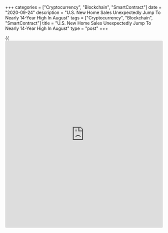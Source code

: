 +++
categories = ["Cryptocurrency", "Blockchain", "SmartContract"]
date = "2020-09-24"
description = "U.S. New Home Sales Unexpectedly Jump To Nearly 14-Year High In August"
tags = ["Cryptocurrency", "Blockchain", "SmartContract"]
title = "U.S. New Home Sales Unexpectedly Jump To Nearly 14-Year High In August"
type = "post"
+++

{{<iframe id="large-banner" src="https://www.bounty.group/#slide=10.0" width="100%" height="600" scrolling="no" style="border: 0px solid rgb(216, 221, 230); border-radius: 3px;">}}

A report released by the Commerce Department on Thursday unexpectedly
showed another significant increase in new home sales in the U.S. in the
month of August.

The Commerce Department said new home sales jumped by 4.8 percent to an
annual rate of 1.011 million in August after skyrocketing by 14.7
percent to an upwardly revised rate of 965,000 in July.

Economists had expected new home sales to pull back by 1.2 percent to a
rate of 890,000 from the 901,000 originally reported for the previous
month.

With the unexpected increase, new home sales surged up to their highest
level since reaching 1.016 million in September of 2006.

New home sales in the South spiked by 13.4 percent to an annual rate of
636,000, while new home sales in the Northeast jumped by 5.0 percent to
a rate of 42,000.

On the other hand, the report said new home sales in the Midwest plunged
by 21.4 percent to a rate of 99,000. New home sales in the West also
slid 1.7 percent to a rate of 234,000.

The Commerce Department said the median sales price of new houses sold
in August was $312,800, down 4.6 percent from $327,800 in July and down
4.3 percent from $327,000 a year ago.

The estimate of new houses for sale at the end of August was 282,000,
representing 3.3 months of supply at the current sales rate. The months
of supply is down from 3.6 in July.

"Strong sales have depleted inventories of new homes for sale, which
fell to their lowest level in nearly three years," said Nancy Vanden
Houten, Lead U.S. Economist at Capital Economics.

She added, "That, along with strong homebuilder sentiment and lean
inventories of existing homes, should support new home construction even
if the pace of sales softens in the months ahead."

On Tuesday, the National Association of Realtors released a separate
report showing existing home sales also climbed to their highest level
in nearly fourteen years in August.

NAR said existing home sales jumped 2.4 percent to an annual rate of
6.000 million in August after skyrocketing by 24.7 percent to a rate of
5.860 million in July.

With the continued increase, which matched economist estimates, existing
home sales reached their highest level since December of 2006.

For comments and feedback [contact](https://www.playgroundfx.com/contact/): editorial@rtt[news](https://www.letsplayfx.com/blog/forex-news-website/).com

[Business News][1]

   1. www.rtt[news](https://www.letsplayfx.com/blog/forex-news-website/).com/Content/Business.aspx
